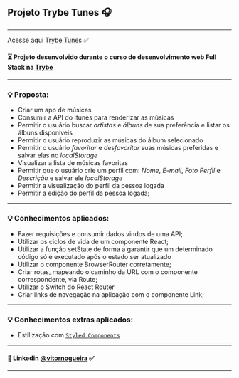 ## Projeto Trybe Tunes 🎧
---
Acesse aqui [Trybe Tunes]() ✅

#### ⏳ Projeto desenvolvido durante o curso de desenvolvimento web Full Stack na [Trybe](https://www.betrybe.com/)

---
### 💡 Proposta:
- Criar um app de músicas
- Consumir a API do Itunes para renderizar as músicas
- Permitir o usuário buscar *artistas* e *álbuns* de sua preferência e listar os álbuns disponíveis 
- Permitir o usuário reproduzir as músicas do álbum selecionado
- Permitir o usuário _favoritar_ e _desfavoritar_ suas músicas preferidas e salvar elas no *localStorage*
- Visualizar a lista de músicas favoritas
- Permitir que o usuário crie um perfil com: _Nome_, _E-mail_, _Foto Perfil_ e _Descrição_ e salvar ele *localStorage*
- Permitir a visualização do perfil da pessoa logada
- Permitir a edição do perfil da pessoa logada;

---
### 💡 Conhecimentos aplicados:

- Fazer requisições e consumir dados vindos de uma API;
- Utilizar os ciclos de vida de um componente React;
- Utilizar a função setState de forma a garantir que um determinado código só é executado após o estado ser atualizado
- Utilizar o componente BrowserRouter corretamente;
- Criar rotas, mapeando o caminho da URL com o componente correspondente, via Route;
- Utilizar o Switch do React Router
- Criar links de navegação na aplicação com o componente Link;

---
### 💡 Conhecimentos extras aplicados:

- Estilização com [```Styled Components```](https://styled-components.com/)
---

#### 🔗 Linkedin [@vitornogueira](https://www.linkedin.com/in/vitor-noqueira-913a9284/) ✅
---
